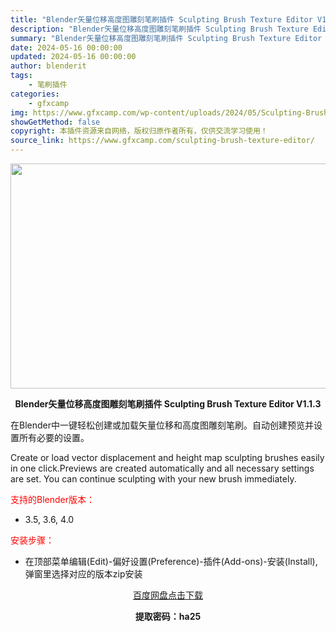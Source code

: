 ```yaml
---
title: "Blender矢量位移高度图雕刻笔刷插件 Sculpting Brush Texture Editor V1.1.3"
description: "Blender矢量位移高度图雕刻笔刷插件 Sculpting Brush Texture Editor V1.1.3 在Blender中一键轻松创建或加载矢量位移和高度图雕刻笔刷。自动创建预览并设置所..."
summary: "Blender矢量位移高度图雕刻笔刷插件 Sculpting Brush Texture Editor V1.1.3 在Blender中一键轻松创建或加载矢量位移和高度图雕刻笔刷。自动创建预览并设置所..."
date: 2024-05-16 00:00:00
updated: 2024-05-16 00:00:00
author: blenderit
tags: 
    - 笔刷插件
categories:
    - gfxcamp
img: https://www.gfxcamp.com/wp-content/uploads/2024/05/Sculpting-Brush-Texture-Editor.jpg
showGetMethod: false
copyright: 本插件资源来自网络，版权归原作者所有，仅供交流学习使用！
source_link: https://www.gfxcamp.com/sculpting-brush-texture-editor/
---
```

<div><p><img decoding="async" class="aligncenter size-full wp-image-121389" src="https://www.gfxcamp.com/wp-content/uploads/2024/05/Sculpting-Brush-Texture-Editor.jpg" data-src="https://www.gfxcamp.com/wp-content/uploads/2024/05/Sculpting-Brush-Texture-Editor.jpg" alt="" width="640" height="360" data-srcset="https://www.gfxcamp.com/wp-content/uploads/2024/05/Sculpting-Brush-Texture-Editor.jpg 640w, https://www.gfxcamp.com/wp-content/uploads/2024/05/Sculpting-Brush-Texture-Editor-150x84.jpg 150w" data-sizes="(max-width: 640px) 100vw, 640px"></p><p style="text-align: center;"><strong>Blender矢量位移高度图雕刻笔刷插件 Sculpting Brush Texture Editor V1.1.3</strong></p><p>在Blender中一键轻松创建或加载矢量位移和高度图雕刻笔刷。自动创建预览并设置所有必要的设置。</p><p>Create or load vector displacement and height map sculpting brushes easily in one click.Previews are created automatically and all necessary settings are set. You can continue sculpting with your new brush immediately.</p><p style="text-align: left;"><span style="color: #ff0000;">支持的Blender版本：</span></p><ul>
<li style="text-align: left;">3.5, 3.6, 4.0</li>
</ul><p><span style="color: #ff0000;">安装步骤：</span></p><ul>
<li>在顶部菜单编辑(Edit)-偏好设置(Preference)-插件(Add-ons)-安装(Install),弹窗里选择对应的版本zip安装</li>
</ul><p style="text-align: center;"><a class="maxbutton-3 maxbutton maxbutton-baidu" target="_blank" rel="noopener" href="https://pan.baidu.com/s/1T9M9x9hbiieoWD8Rh3XLnQ?pwd=ha25"><span class="mb-text">百度网盘点击下载</span></a></p><p style="text-align: center;"><strong>提取密码：ha25</strong></p></div>
